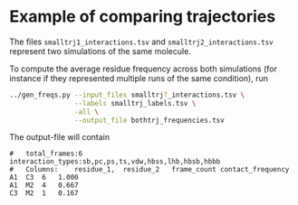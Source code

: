 # Example of comparing trajectories

The files `smalltrj1_interactions.tsv` and `smalltrj2_interactions.tsv` represent two simulations of the same molecule. 

To compute the average residue frequency across both simulations (for instance if they represented multiple runs of the same condition), run
```bash
../gen_freqs.py --input_files smalltrj?_interactions.tsv \
                --labels smalltrj_labels.tsv \
                -all \
                --output_file bothtrj_frequencies.tsv
```
The output-file will contain
```
#	total_frames:6	interaction_types:sb,pc,ps,ts,vdw,hbss,lhb,hbsb,hbbb
#	Columns:	residue_1,	residue_2	frame_count	contact_frequency
A1	C3	6	1.000
A1	M2	4	0.667
C3	M2	1	0.167
```

